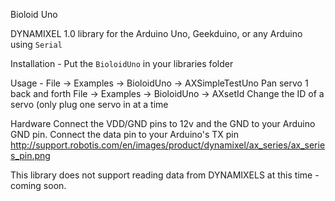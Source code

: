 Bioloid Uno

DYNAMIXEL 1.0 library for the Arduino Uno, Geekduino, or any Arduino using `Serial`

Installation - Put the `BioloidUno` in your libraries folder

Usage - File -> Examples -> BioloidUno -> AXSimpleTestUno 
	Pan servo 1 back and forth
	File -> Examples -> BioloidUno -> AXsetId 
	Change the ID of a servo (only plug one servo in at a time
	
Hardware
	Connect the VDD/GND pins to 12v and the GND to your Arduino GND pin. Connect the data pin to your Arduino's TX pin
	http://support.robotis.com/en/images/product/dynamixel/ax_series/ax_series_pin.png
	
	
This library does not support reading data from DYNAMIXELS at this time - coming soon.